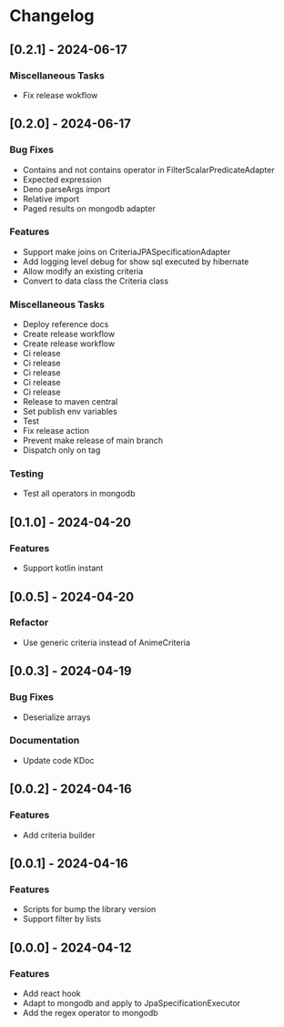 # Changelog

## [0.2.1] - 2024-06-17

### Miscellaneous Tasks

- Fix release wokflow

## [0.2.0] - 2024-06-17

### Bug Fixes

- Contains and not contains operator in FilterScalarPredicateAdapter
- Expected expression
- Deno parseArgs import
- Relative import
- Paged results on mongodb adapter

### Features

- Support make joins on CriteriaJPASpecificationAdapter
- Add logging level debug for show sql executed by hibernate
- Allow modify an existing criteria
- Convert to data class the Criteria class

### Miscellaneous Tasks

- Deploy reference docs
- Create release workflow
- Create release workflow
- Ci release
- Ci release
- Ci release
- Ci release
- Ci release
- Release to maven central
- Set publish env variables
- Test
- Fix release action
- Prevent make release of main branch
- Dispatch only on tag

### Testing

- Test all operators in mongodb

## [0.1.0] - 2024-04-20

### Features

- Support kotlin instant

## [0.0.5] - 2024-04-20

### Refactor

- Use generic criteria instead of AnimeCriteria

## [0.0.3] - 2024-04-19

### Bug Fixes

- Deserialize arrays

### Documentation

- Update code KDoc

## [0.0.2] - 2024-04-16

### Features

- Add criteria builder

## [0.0.1] - 2024-04-16

### Features

- Scripts for bump the library version
- Support filter by lists

## [0.0.0] - 2024-04-12

### Features

- Add react hook
- Adapt to mongodb and apply to JpaSpecificationExecutor
- Add the regex operator to mongodb



